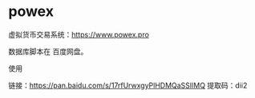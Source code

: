 # powex
虚拟货币交易系统：https://www.powex.pro


数据库脚本在 百度网盘。

使用 

链接：https://pan.baidu.com/s/17rfUrwxgyPlHDMQaSSIlMQ 
提取码：dii2 
